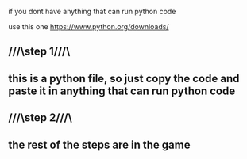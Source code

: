 if you dont have anything that can run python code

use this one https://www.python.org/downloads/

/\/\/\step 1/\/\/\
---------------------------------------------------------------------------------------------
this is a python file, so just copy the code and paste it in anything that can run python code
---------------------------------------------------------------------------------------------
/\/\/\step 2/\/\/\
------------------------------------
the rest of the steps are in the game
------------------------------------
